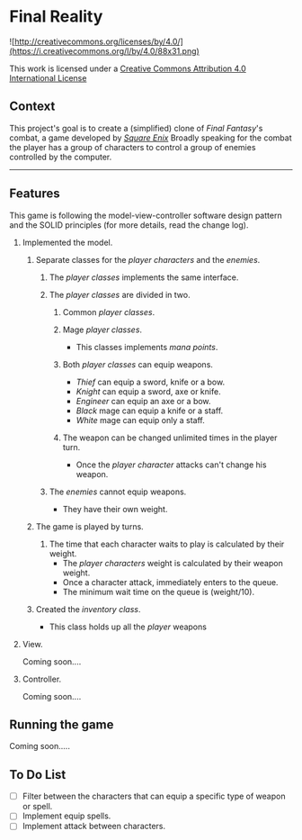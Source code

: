 Final Reality
=============

![http://creativecommons.org/licenses/by/4.0/](https://i.creativecommons.org/l/by/4.0/88x31.png)

This work is licensed under a 
[Creative Commons Attribution 4.0 International License](http://creativecommons.org/licenses/by/4.0/)

Context
-------

This project's goal is to create a (simplified) clone of _Final Fantasy_'s combat, a game developed
by [_Square Enix_](https://www.square-enix.com)
Broadly speaking for the combat the player has a group of characters to control a group of 
enemies controlled by the computer.

---

Features
-------

This game is following the model-view-controller software design pattern and the SOLID principles (for more details, read the change log).

1. Implemented the model.  

    1. Separate classes for the _player characters_ and the _enemies_.
    
        1. The _player classes_ implements the same interface.  
        
        2. The _player classes_ are divided in two. 
        
            1. Common _player classes_.  
              
            2. Mage _player classes_.
            
                * This classes implements _mana points_.
                
            3. Both _player classes_ can equip weapons.
            
                * _Thief_ can equip a sword, knife or a bow.
                * _Knight_ can equip a sword, axe or knife.
                * _Engineer_ can equip an axe or a bow.
                * _Black_ mage can equip a knife or a staff.
                * _White_ mage can equip only a staff.
                
            4. The weapon can be changed unlimited times in the player turn.
                * Once the _player character_ attacks can't change his weapon.
                
        3. The _enemies_ cannot equip weapons.
            * They have their own weight.
            
    2. The game is played by turns.
    
        1. The time that each character waits to play is calculated by their weight.
            * The _player characters_ weight is calculated by their weapon weight.
            * Once a character attack, immediately enters to the queue.
            * The minimum wait time on the queue is (weight/10).
          
    3. Created the _inventory class_.
    
        * This class holds up all the _player_ weapons
        
2. View.
    
    Coming soon....

3. Controller.
    
    Coming soon....


Running the game
----------------

Coming soon.....


To Do List
----------

- [ ] Filter between the characters that can equip a specific type of weapon or spell.
- [ ] Implement equip spells.
- [ ] Implement attack between characters.
